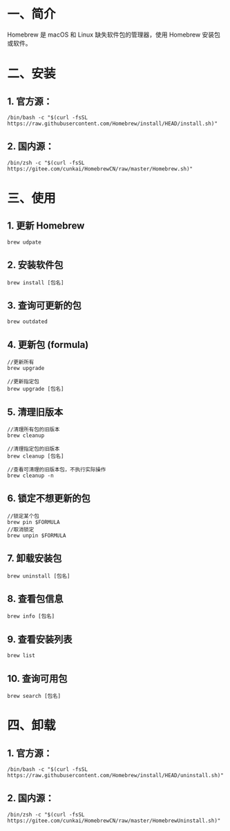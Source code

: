 # 一、简介

Homebrew 是 macOS 和 Linux 缺失软件包的管理器，使用 Homebrew 安装包或软件。

# 二、安装

## 1. 官方源：

```shell
/bin/bash -c "$(curl -fsSL https://raw.githubusercontent.com/Homebrew/install/HEAD/install.sh)"
```

## 2. 国内源：

```shell
/bin/zsh -c "$(curl -fsSL https://gitee.com/cunkai/HomebrewCN/raw/master/Homebrew.sh)"
```

# 三、使用

## 1. 更新 Homebrew

```
brew udpate
```

## 2. 安装软件包

```
brew install [包名]
```

## 3. 查询可更新的包

```
brew outdated
```

## 4. 更新包 (formula)

```
//更新所有
brew upgrade

//更新指定包
brew upgrade [包名]
```

## 5. 清理旧版本

```
//清理所有包的旧版本
brew cleanup

//清理指定包的旧版本
brew cleanup [包名]

//查看可清理的旧版本包，不执行实际操作
brew cleanup -n
```

## 6. 锁定不想更新的包

```
//锁定某个包
brew pin $FORMULA
//取消锁定
brew unpin $FORMULA
```

## 7. 卸载安装包

```
brew uninstall [包名]
```

## 8. 查看包信息

```
brew info [包名]
```

## 9. 查看安装列表

```
brew list
```

## 10. 查询可用包

```
brew search [包名]
```

# 四、卸载

## 1. 官方源：

```shell
/bin/bash -c "$(curl -fsSL https://raw.githubusercontent.com/Homebrew/install/HEAD/uninstall.sh)"
```

## 2. 国内源：

```shell
/bin/zsh -c "$(curl -fsSL https://gitee.com/cunkai/HomebrewCN/raw/master/HomebrewUninstall.sh)"
```

